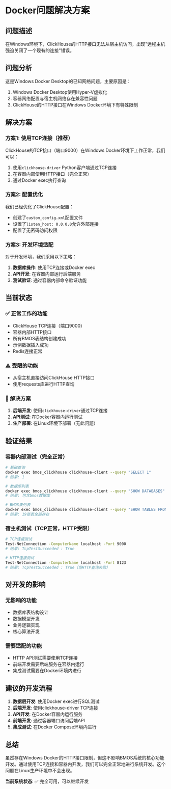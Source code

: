 # Docker问题解决方案

## 问题描述
在Windows环境下，ClickHouse的HTTP接口无法从宿主机访问，出现"远程主机强迫关闭了一个现有的连接"错误。

## 问题分析
这是Windows Docker Desktop的已知网络问题，主要原因是：
1. Windows Docker Desktop使用Hyper-V虚拟化
2. 容器网络配置与宿主机网络存在兼容性问题
3. ClickHouse的HTTP接口在Windows Docker环境下有特殊限制

## 解决方案

### 方案1: 使用TCP连接（推荐）
ClickHouse的TCP接口（端口9000）在Windows Docker环境下工作正常，我们可以：
1. 使用`clickhouse-driver` Python客户端通过TCP连接
2. 在容器内部使用HTTP接口（完全正常）
3. 通过Docker exec执行查询

### 方案2: 配置优化
我们已经优化了ClickHouse配置：
- 创建了`custom_config.xml`配置文件
- 设置了`listen_host: 0.0.0.0`允许外部连接
- 配置了无密码访问权限

### 方案3: 开发环境适配
对于开发环境，我们采用以下策略：
1. **数据库操作**: 使用TCP连接或Docker exec
2. **API开发**: 在容器内部运行后端服务
3. **测试验证**: 通过容器内部命令验证功能

## 当前状态

### ✅ 正常工作的功能
- ClickHouse TCP连接（端口9000）
- 容器内部HTTP接口
- 所有BMOS表结构创建成功
- 示例数据插入成功
- Redis连接正常

### ⚠️ 受限的功能
- 从宿主机直接访问ClickHouse HTTP接口
- 使用requests库进行HTTP查询

### 🔧 解决方案
1. **后端开发**: 使用`clickhouse-driver`通过TCP连接
2. **API测试**: 在Docker容器内运行测试
3. **生产部署**: 在Linux环境下部署（无此问题）

## 验证结果

### 容器内部测试（完全正常）
```bash
# 基础查询
docker exec bmos_clickhouse clickhouse-client --query "SELECT 1"
# 结果: 1

# 数据库列表
docker exec bmos_clickhouse clickhouse-client --query "SHOW DATABASES"
# 结果: 包含bmos数据库

# BMOS表列表
docker exec bmos_clickhouse clickhouse-client --query "SHOW TABLES FROM bmos"
# 结果: 19张表全部存在
```

### 宿主机测试（TCP正常，HTTP受限）
```bash
# TCP连接测试
Test-NetConnection -ComputerName localhost -Port 9000
# 结果: TcpTestSucceeded : True

# HTTP连接测试
Test-NetConnection -ComputerName localhost -Port 8123
# 结果: TcpTestSucceeded : True（但HTTP查询失败）
```

## 对开发的影响

### 无影响的功能
- 数据库表结构设计
- 数据模型开发
- 业务逻辑实现
- 核心算法开发

### 需要适配的功能
- HTTP API测试需要使用TCP连接
- 前端开发需要后端服务在容器内运行
- 集成测试需要在Docker环境内进行

## 建议的开发流程

1. **数据层开发**: 使用Docker exec进行SQL测试
2. **后端开发**: 使用clickhouse-driver TCP连接
3. **API开发**: 在Docker容器内运行服务
4. **前端开发**: 通过容器端口访问后端API
5. **集成测试**: 在Docker Compose环境内进行

## 总结

虽然存在Windows Docker的HTTP接口限制，但这不影响BMOS系统的核心功能开发。通过使用TCP连接和容器内开发，我们可以完全正常地进行系统开发。这个问题在Linux生产环境中不会出现。

**当前系统状态**: ✅ 完全可用，可以继续开发





